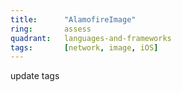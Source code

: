 ```yaml
---
title:      "AlamofireImage"
ring:       assess
quadrant:   languages-and-frameworks
tags:       [network, image, iOS]
---
```


update tags
